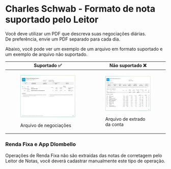 # Charles Schwab - Formato de nota suportado pelo Leitor

Você deve utilizar um PDF que descreva suas negociações diárias.\
De preferência, envie um PDF separado para cada dia.

Abaixo, você pode ver um exemplo de um arquivo em formato suportado e um exemplo de arquivo não suportado.

| Suportado ✅                                                                                                                                   | Não suportado ❌                                                                                                                                    |
| ---------------------------------------------------------------------------------------------------------------------------------------------- | --------------------------------------------------------------------------------------------------------------------------------------------------- |
| <div><figure><img src=".gitbook/assets/SCR-20250529-pgeo (1).png" alt=""><figcaption><p>Arquivo de negociações</p></figcaption></figure></div> | <div><figure><img src=".gitbook/assets/SCR-20250529-pgzy (1).png" alt=""><figcaption><p>Arquivo de extrado da conta</p></figcaption></figure></div> |

### Renda Fixa e App Dlombello

Operações de Renda Fixa não são extraídas das notas de corretagem pelo Leitor de Notas, você deverá cadastrar manualmente este tipo de operação.
